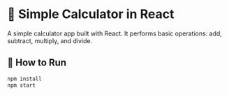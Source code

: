 # 🧮 Simple Calculator in React

A simple calculator app built with React. It performs basic operations: add, subtract, multiply, and divide.

## 🚀 How to Run

```bash
npm install
npm start
